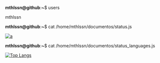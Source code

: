 **mthlssn@github**:**~**$ users

mthlssn

**mthlssn@github**:**~**$ cat /home/mthlssn/documentos/status.js

[![a](https://github-readme-stats.vercel.app/api?username=mthlssn&show_icons=true&hide=stars,issues&title_color=000&text_color=000&icon_color=000&bg_color=666&hide_border=true&border_radius=1&hide_rank=true&count_private=true&include_all_commits=true&line_height=20&custom_title=status.js&disable_animations=true)](https://github.com/mthlssn/)

**mthlssn@github**:**~**$ cat /home/mthlssn/documentos/status_languages.js

[![Top Langs](https://github-readme-stats.vercel.app/api/top-langs/?username=mthlssn&&layout=compact&title_color=000&text_color=000&icon_color=000&bg_color=666&hide_border=true&border_radius=1&&langs_count=3&custom_title=status_lan.js&card_width=220)](https://github.com/mthlssn/)
